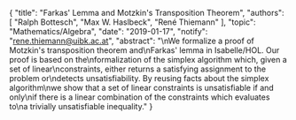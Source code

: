 {
    "title": "Farkas' Lemma and Motzkin's Transposition Theorem",
    "authors": [
        "Ralph Bottesch",
        "Max W. Haslbeck",
        "René Thiemann"
    ],
    "topic": "Mathematics/Algebra",
    "date": "2019-01-17",
    "notify": "rene.thiemann@uibk.ac.at",
    "abstract": "\nWe formalize a proof of Motzkin's transposition theorem and\nFarkas' lemma in Isabelle/HOL. Our proof is based on the\nformalization of the simplex algorithm which, given a set of linear\nconstraints, either returns a satisfying assignment to the problem or\ndetects unsatisfiability. By reusing facts about the simplex algorithm\nwe show that a set of linear constraints is unsatisfiable if and only\nif there is a linear combination of the constraints which evaluates to\na trivially unsatisfiable inequality."
}